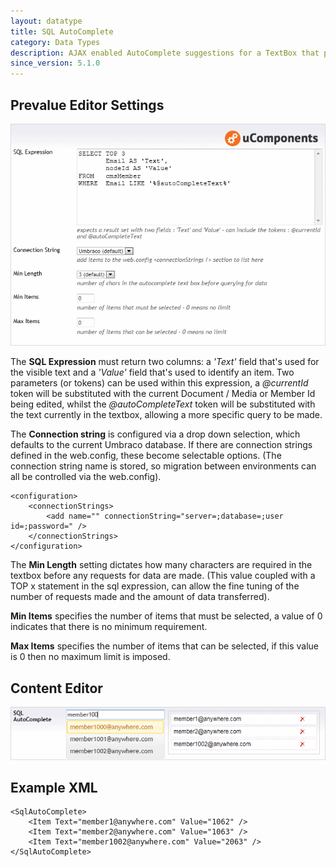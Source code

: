 ```yaml
---
layout: datatype
title: SQL AutoComplete
category: Data Types
description: AJAX enabled AutoComplete suggestions for a TextBox that polls data from a SQL source. The selected items can be sorted, and are stored as an XML fragment.
since_version: 5.1.0
---
```


## Prevalue Editor Settings

![Prevalue Editor](PreValueEditor.gif)

The **SQL Expression** must return two columns: a _'Text'_ field that's used for the visible text and a _'Value'_ field that's used to identify an item. Two parameters (or tokens) can be used within this expression, a _@currentId_ token will be substituted with the current Document / Media or Member Id being edited, whilst the _@autoCompleteText_ token will be substituted with the text currently in the textbox, allowing a more specific query to be made.

The **Connection string** is configured via a drop down selection, which defaults to the current Umbraco database. If there are connection strings defined in the web.config, these become selectable options. (The connection string name is stored, so migration between environments can all be controlled via the web.config).

	<configuration>
		<connectionStrings>
			<add name="" connectionString="server=;database=;user id=;password=" />
		</connectionStrings>
	</configuration>

The **Min Length** setting dictates how many characters are required in the textbox before any requests for data are made. (This value coupled with a TOP x statement in the sql expression, can allow the fine tuning of the number of requests made and the amount of data transferred).

**Min Items** specifies the number of items that must be selected, a value of 0 indicates that there is no minimum requirement.

**Max Items** specifies the number of items that can be selected, if this value is 0 then no maximum limit is imposed.


## Content Editor

![Content Editor](DataEditor.gif)

## Example XML
	<SqlAutoComplete>
		<Item Text="member1@anywhere.com" Value="1062" />
		<Item Text="member2@anywhere.com" Value="1063" />
		<Item Text="member1002@anywhere.com" Value="2063" />
	</SqlAutoComplete>



